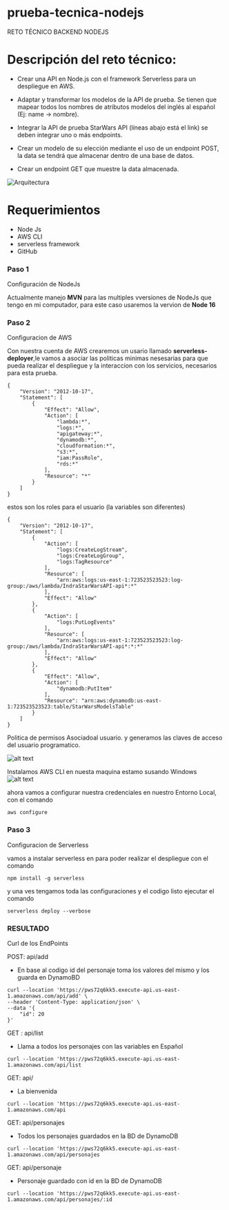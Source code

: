# prueba-tecnica-nodejs
RETO TÉCNICO BACKEND NODEJS

# Descripción del reto técnico:

- Crear una API en Node.js con el framework Serverless para un despliegue en AWS.

- Adaptar y transformar los modelos de la API de prueba. Se tienen que mapear todos los nombres de atributos modelos del inglés al español (Ej: name -> nombre).

- Integrar la API de prueba StarWars API (líneas abajo está el link) se deben integrar uno o más endpoints.

- Crear un modelo de su elección mediante el uso de un endpoint POST, la data se tendrá que almacenar dentro de una base de datos.

- Crear un endpoint GET que muestre la data almacenada.

![Arquitectura](img/Arquitectura.png)

# Requerimientos

- Node Js 
- AWS CLI
- serverless framework
- GitHub


### Paso 1
Configuración de NodeJs

Actualmente manejo **MVN** para las multiples vversiones de NodeJs que tengo en mi computador, para este caso usaremos la vervion de **Node 16**

### Paso 2
Configuracion de AWS

Con nuestra cuenta de AWS crearemos un usario llamado **__serverless-deployer__**,le vamos a asociar las politicas minimas nesesarias para que pueda realizar el despliegue y la interaccion con los servicios, necesarios para esta prueba.

```
{
	"Version": "2012-10-17",
	"Statement": [
		{
			"Effect": "Allow",
			"Action": [
				"lambda:*",
				"logs:*",
				"apigateway:*",
				"dynamodb:*",
				"cloudformation:*",
				"s3:*",
				"iam:PassRole",
				"rds:*"
			],
			"Resource": "*"
		}
	]
}
```

estos son los roles para el usuario (la variables son diferentes)

```
{
	"Version": "2012-10-17",
	"Statement": [
		{
			"Action": [
				"logs:CreateLogStream",
				"logs:CreateLogGroup",
				"logs:TagResource"
			],
			"Resource": [
				"arn:aws:logs:us-east-1:723523523523:log-group:/aws/lambda/IndraStarWarsAPI-api*:*"
			],
			"Effect": "Allow"
		},
		{
			"Action": [
				"logs:PutLogEvents"
			],
			"Resource": [
				"arn:aws:logs:us-east-1:723523523523:log-group:/aws/lambda/IndraStarWarsAPI-api*:*:*"
			],
			"Effect": "Allow"
		},
		{
			"Effect": "Allow",
			"Action": [
				"dynamodb:PutItem"
			],
			"Resource": "arn:aws:dynamodb:us-east-1:723523523523:table/StarWarsModelsTable"
		}
	]
}
```


Politica de permisos Asociadoal usuario.
y generamos las claves de acceso del usuario programatico.

![alt text](img/claves.png)

Instalamos AWS CLI  en nuesta maquina estamo susando Windows
![alt text](img/AWS-CLI.png)

ahora vamos a configurar nuestra credenciales en nuestro Entorno Local, con el comando 

```
aws configure
```

### Paso 3
Configuracion de Serverless 

vamos a instalar serverless en para poder realizar el despliegue con el comando 

```
npm install -g serverless
```

y una ves tengamos toda las configuraciones y el codigo listo ejecutar el comando 

```
serverless deploy --verbose
```


### RESULTADO 

Curl de los EndPoints

POST:  api/add

- En base al codigo id del personaje toma los valores del mismo y los guarda en DynamoBD

```
curl --location 'https://pws72q6kk5.execute-api.us-east-1.amazonaws.com/api/add' \
--header 'Content-Type: application/json' \
--data '{
	"id": 20
}'
```


GET : api/list

- Llama a todos los personajes con las variables en Español

```
curl --location 'https://pws72q6kk5.execute-api.us-east-1.amazonaws.com/api/list
```

GET: api/

- La bienvenida

```
curl --location 'https://pws72q6kk5.execute-api.us-east-1.amazonaws.com/api
```

GET: api/personajes

- Todos los personajes guardados en la BD de DynamoDB

```
curl --location 'https://pws72q6kk5.execute-api.us-east-1.amazonaws.com/api/personajes
```



GET: api/personaje

- Personaje guardado con id  en la BD de DynamoDB

```
curl --location 'https://pws72q6kk5.execute-api.us-east-1.amazonaws.com/api/personajes/:id
```